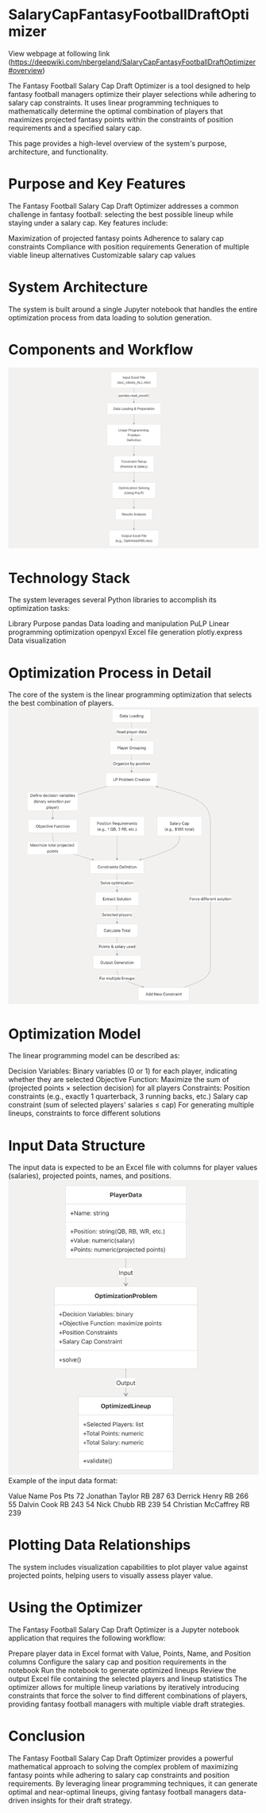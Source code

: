 # SalaryCapFantasyFootballDraftOptimizer
View webpage at following link (https://deepwiki.com/nbergeland/SalaryCapFantasyFootballDraftOptimizer#overview)

The Fantasy Football Salary Cap Draft Optimizer is a tool designed to help fantasy football managers optimize their player selections while adhering to salary cap constraints. It uses linear programming techniques to mathematically determine the optimal combination of players that maximizes projected fantasy points within the constraints of position requirements and a specified salary cap.

This page provides a high-level overview of the system's purpose, architecture, and functionality. 

# Purpose and Key Features
The Fantasy Football Salary Cap Draft Optimizer addresses a common challenge in fantasy football: selecting the best possible lineup while staying under a salary cap. Key features include:

Maximization of projected fantasy points
Adherence to salary cap constraints
Compliance with position requirements
Generation of multiple viable lineup alternatives
Customizable salary cap values

# System Architecture
The system is built around a single Jupyter notebook that handles the entire optimization process from data loading to solution generation.

# Components and Workflow
![Screenshot](components.png)
# Technology Stack
The system leverages several Python libraries to accomplish its optimization tasks:

Library	Purpose
pandas	Data loading and manipulation
PuLP	Linear programming optimization
openpyxl	Excel file generation
plotly.express	Data visualization

# Optimization Process in Detail
The core of the system is the linear programming optimization that selects the best combination of players.
![Screenshot](optimization.png)

# Optimization Model
The linear programming model can be described as:

Decision Variables: Binary variables (0 or 1) for each player, indicating whether they are selected
Objective Function: Maximize the sum of (projected points × selection decision) for all players
Constraints:
  Position constraints (e.g., exactly 1 quarterback, 3 running backs, etc.)
  Salary cap constraint (sum of selected players' salaries ≤ cap)
  For generating multiple lineups, constraints to force different solutions

# Input Data Structure
The input data is expected to be an Excel file with columns for player values (salaries), projected points, names, and positions.
![Screenshot](structure.png)
Example of the input data format:

Value	Name	Pos	Pts
72	Jonathan Taylor	RB	287
63	Derrick Henry	RB	266
55	Dalvin Cook	RB	243
54	Nick Chubb	RB	239
54	Christian McCaffrey	RB	239

# Plotting Data Relationships
The system includes visualization capabilities to plot player value against projected points, helping users to visually assess player value.

# Using the Optimizer
The Fantasy Football Salary Cap Draft Optimizer is a Jupyter notebook application that requires the following workflow:

Prepare player data in Excel format with Value, Points, Name, and Position columns
Configure the salary cap and position requirements in the notebook
Run the notebook to generate optimized lineups
Review the output Excel file containing the selected players and lineup statistics
The optimizer allows for multiple lineup variations by iteratively introducing constraints that force the solver to find different combinations of players, providing fantasy football managers with multiple viable draft strategies.

# Conclusion
The Fantasy Football Salary Cap Draft Optimizer provides a powerful mathematical approach to solving the complex problem of maximizing fantasy points while adhering to salary cap constraints and position requirements. By leveraging linear programming techniques, it can generate optimal and near-optimal lineups, giving fantasy football managers data-driven insights for their draft strategy.

